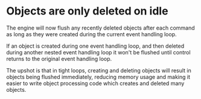 # Objects are only deleted on idle

The engine will now flush any recently deleted objects after each command as long as they were
created during the current event handling loop.

If an object is created during one event handling loop, and then deleted during another nested
event handling loop it won't be flushed until control returns to the original event handling
loop.

The upshot is that in tight loops, creating and deleting objects will result in objects being
flushed immediately, reducing memory usage and making it easier to write object processing
code which creates and deleted many objects.

